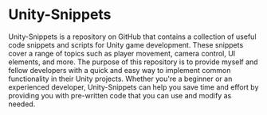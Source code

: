 # Unity-Snippets
 Unity-Snippets is a repository on GitHub that contains a collection of useful code snippets and scripts for Unity game development. These snippets cover a range of topics such as player movement, camera control, UI elements, and more. The purpose of this repository is to provide myself and fellow developers with a quick and easy way to implement common functionality in their Unity projects. Whether you're a beginner or an experienced developer, Unity-Snippets can help you save time and effort by providing you with pre-written code that you can use and modify as needed.
